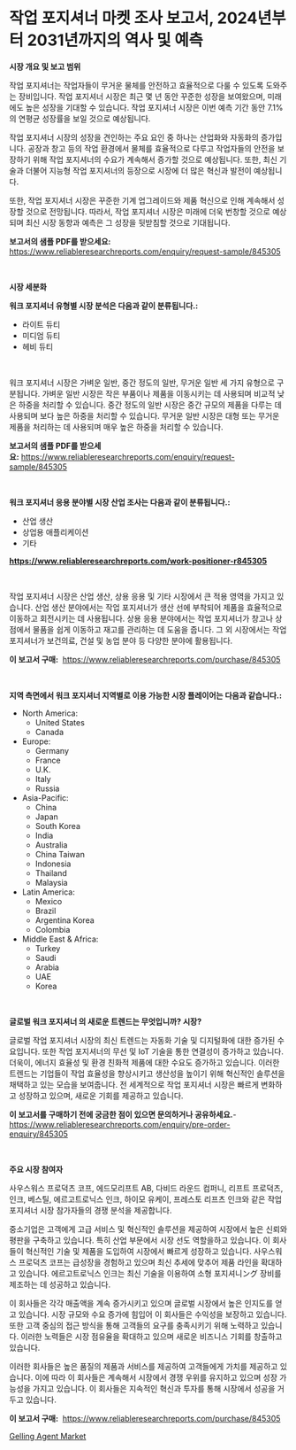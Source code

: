 <p><h1>작업 포지셔너 마켓 조사 보고서, 2024년부터 2031년까지의 역사 및 예측</h1></p><p><strong>시장 개요 및 보고 범위</strong></p>
<p><p>작업 포지셔너는 작업자들이 무거운 물체를 안전하고 효율적으로 다룰 수 있도록 도와주는 장비입니다. 작업 포지셔너 시장은 최근 몇 년 동안 꾸준한 성장을 보여왔으며, 미래에도 높은 성장을 기대할 수 있습니다. 작업 포지셔너 시장은 이번 예측 기간 동안 7.1%의 연평균 성장률을 보일 것으로 예상됩니다.</p><p>작업 포지셔너 시장의 성장을 견인하는 주요 요인 중 하나는 산업화와 자동화의 증가입니다. 공장과 창고 등의 작업 환경에서 물체를 효율적으로 다루고 작업자들의 안전을 보장하기 위해 작업 포지셔너의 수요가 계속해서 증가할 것으로 예상됩니다. 또한, 최신 기술과 더불어 지능형 작업 포지셔너의 등장으로 시장에 더 많은 혁신과 발전이 예상됩니다.</p><p>또한, 작업 포지셔너 시장은 꾸준한 기계 업그레이드와 제품 혁신으로 인해 계속해서 성장할 것으로 전망됩니다. 따라서, 작업 포지셔너 시장은 미래에 더욱 번창할 것으로 예상되며 최신 시장 동향과 예측은 그 성장을 뒷받침할 것으로 기대됩니다.</p></p>
<p><strong>보고서의 샘플 PDF를 받으세요:</strong> <a href="https://www.reliableresearchreports.com/enquiry/request-sample/845305">https://www.reliableresearchreports.com/enquiry/request-sample/845305</a></p>
<p>&nbsp;</p>
<p><strong>시장 세분화</strong></p>
<p><strong>워크 포지셔너 유형별 시장 분석은 다음과 같이 분류됩니다.:</strong></p>
<p><ul><li>라이트 듀티</li><li>미디엄 듀티</li><li>헤비 듀티</li></ul></p>
<p>&nbsp;</p>
<p><p>워크 포지셔너 시장은 가벼운 일반, 중간 정도의 일반, 무거운 일반 세 가지 유형으로 구분됩니다. 가벼운 일반 시장은 작은 부품이나 제품을 이동시키는 데 사용되며 비교적 낮은 하중을 처리할 수 있습니다. 중간 정도의 일반 시장은 중간 규모의 제품을 다루는 데 사용되며 보다 높은 하중을 처리할 수 있습니다. 무거운 일반 시장은 대형 또는 무거운 제품을 처리하는 데 사용되며 매우 높은 하중을 처리할 수 있습니다.</p></p>
<p><strong>보고서의 샘플 PDF를 받으세요:</strong>&nbsp;<a href="https://www.reliableresearchreports.com/enquiry/request-sample/845305">https://www.reliableresearchreports.com/enquiry/request-sample/845305</a></p>
<p>&nbsp;</p>
<p><strong> 워크 포지셔너 응용 분야별 시장 산업 조사는 다음과 같이 분류됩니다.:</strong></p>
<p><ul><li>산업 생산</li><li>상업용 애플리케이션</li><li>기타</li></ul></p>
<p><strong><a href="https://www.reliableresearchreports.com/work-positioner-r845305">https://www.reliableresearchreports.com/work-positioner-r845305</a></strong></p>
<p>&nbsp;</p>
<p><p>작업 포지셔너 시장은 산업 생산, 상용 응용 및 기타 시장에서 큰 적용 영역을 가지고 있습니다. 산업 생산 분야에서는 작업 포지셔너가 생산 선에 부착되어 제품을 효율적으로 이동하고 회전시키는 데 사용됩니다. 상용 응용 분야에서는 작업 포지셔너가 창고나 상점에서 물품을 쉽게 이동하고 재고를 관리하는 데 도움을 줍니다. 그 외 시장에서는 작업 포지셔너가 보건의료, 건설 및 농업 분야 등 다양한 분야에 활용됩니다.</p></p>
<p><strong>이 보고서 구매:</strong>&nbsp; <a href="https://www.reliableresearchreports.com/purchase/845305">https://www.reliableresearchreports.com/purchase/845305</a></p>
<p>&nbsp;</p>
<p><strong>지역 측면에서 워크 포지셔너 지역별로 이용 가능한 시장 플레이어는 다음과 같습니다.:</strong></p>
<p><ul>
    <li>
        North America:
        <ul>
            <li>United States</li>
            <li>Canada</li>
        </ul>
    </li>
    <li>
        Europe:
        <ul>
            <li>Germany</li>
            <li>France</li>
            <li>U.K.</li>
            <li>Italy</li>
            <li>Russia</li>
        </ul>
    </li>
    <li>
        Asia-Pacific:
        <ul>
            <li>China</li>
            <li>Japan</li>
            <li>South Korea</li>
            <li>India</li>
            <li>Australia</li>
            <li>China Taiwan</li>
            <li>Indonesia</li>
            <li>Thailand</li>
            <li>Malaysia</li>
        </ul>
    </li>
    <li>
        Latin America:
        <ul>
            <li>Mexico</li>
            <li>Brazil</li>
            <li>Argentina Korea</li>
            <li>Colombia</li>
        </ul>
    </li>
    <li>
        Middle East & Africa:
        <ul>
            <li>Turkey</li>
            <li>Saudi</li>
            <li>Arabia</li>
            <li>UAE</li>
            <li>Korea</li>
        </ul>
    </li>
    </ul></p>
<p>&nbsp;</p>
<p><strong>글로벌 워크 포지셔너 의 새로운 트렌드는 무엇입니까? 시장?</strong></p>
<p><p>글로벌 작업 포지셔너 시장의 최신 트렌드는 자동화 기술 및 디지털화에 대한 증가된 수요입니다. 또한 작업 포지셔너의 무선 및 IoT 기술을 통한 연결성이 증가하고 있습니다.  더욱이, 에너지 효율성 및 환경 친화적 제품에 대한 수요도 증가하고 있습니다. 이러한 트렌드는 기업들이 작업 효율성을 향상시키고 생산성을 높이기 위해 혁신적인 솔루션을 채택하고 있는 모습을 보여줍니다. 전 세계적으로 작업 포지셔너 시장은 빠르게 변화하고 성장하고 있으며, 새로운 기회를 제공하고 있습니다.</p></p>
<p><strong>이 보고서를 구매하기 전에 궁금한 점이 있으면 문의하거나 공유하세요.</strong>- <a href="https://www.reliableresearchreports.com/enquiry/pre-order-enquiry/845305">https://www.reliableresearchreports.com/enquiry/pre-order-enquiry/845305</a></p>
<p>&nbsp;</p>
<p><strong>주요 시장 참여자</strong></p>
<p><p>사우스워스 프로덕츠 코프, 에드모리프트 AB, 다비드 라운드 컴퍼니, 리프트 프로덕츠, 인크, 베스틸, 에르고트로닉스 인크, 하이모 유케이, 프레스토 리프츠 인크와 같은 작업 포지셔너 시장 참가자들의 경쟁 분석을 제공합니다. </p><p>중소기업은 고객에게 고급 서비스 및 혁신적인 솔루션을 제공하여 시장에서 높은 신뢰와 평판을 구축하고 있습니다. 특히 산업 부문에서 시장 선도 역할을하고 있습니다. 이 회사들이 혁신적인 기술 및 제품을 도입하여 시장에서 빠르게 성장하고 있습니다. 사우스워스 프로덕츠 코프는 급성장을 경험하고 있으며 최신 추세에 맞추어 제품 라인을 확대하고 있습니다. 에르고트로닉스 인크는 최신 기술을 이용하여 소형 포지셔니ング 장비를 제조하는 데 성공하고 있습니다. </p><p>이 회사들은 각각 매출액을 계속 증가시키고 있으며 글로벌 시장에서 높은 인지도를 얻고 있습니다. 시장 규모와 수요 증가에 힘입어 이 회사들은 수익성을 보장하고 있습니다. 또한 고객 중심의 접근 방식을 통해 고객들의 요구를 충족시키기 위해 노력하고 있습니다. 이러한 노력들은 시장 점유율을 확대하고 있으며 새로운 비즈니스 기회를 창출하고 있습니다. </p><p>이러한 회사들은 높은 품질의 제품과 서비스를 제공하여 고객들에게 가치를 제공하고 있습니다. 이에 따라 이 회사들은 계속해서 시장에서 경쟁 우위를 유지하고 있으며 성장 가능성을 가지고 있습니다. 이 회사들은 지속적인 혁신과 투자를 통해 시장에서 성공을 거두고 있습니다.</p></p>
<p><strong>이 보고서 구매:</strong>&nbsp;&nbsp;<a href="https://www.reliableresearchreports.com/purchase/845305">https://www.reliableresearchreports.com/purchase/845305</a></p>
<p><p><a href="https://simplistic-meeting-7ee.notion.site/Gelling-Agent-Market-Provides-Detailed-Segmentation-of-this-Market-based-on-Type-Application-and-R-b9b34ea5199f419b98bf2e0e4f02ab76">Gelling Agent Market</a></p></p>